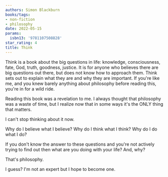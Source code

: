 ```yaml
---
authors: Simon Blackburn
books/tags:
- non-fiction
- philosophy
date: 2022-05-15
params:
  isbn13: '9781107508828'
star_rating: 4
title: Think
---
```


Think is a book about the big questions in life: knowledge, consciousness, fate,
God, truth, goodness, justice. It is for anyone who believes there are big
questions out there, but does not know how to approach them. Think sets out to
explain what they are and why they are important. If you're like me, and you
knew barely anything about philosophy before reading this, you're in for a wild
ride.

<!--more-->

Reading this book was a revelation to me. I always thought that philosophy was a
waste of time, but I realize now that in some ways it's the ONLY thing that
matters.

I can't stop thinking about it now.

Why do I believe what I believe? Why do I think what I think? Why do I do what I
do?

If you don't know the answer to these questions and you're not actively trying
to find out then what are you doing with your life? And, why?

That's philosophy.

I guess? I'm not an expert but I hope to become one.